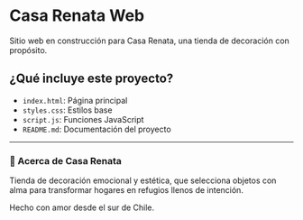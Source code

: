 # Casa Renata Web

Sitio web en construcción para Casa Renata, una tienda de decoración con propósito.

## ¿Qué incluye este proyecto?

- `index.html`: Página principal
- `styles.css`: Estilos base
- `script.js`: Funciones JavaScript
- `README.md`: Documentación del proyecto

---

### 🌿 Acerca de Casa Renata

Tienda de decoración emocional y estética, que selecciona objetos con alma para transformar hogares en refugios llenos de intención.

Hecho con amor desde el sur de Chile.
